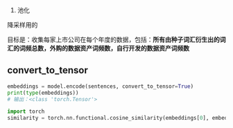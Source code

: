 
1. 池化

降采样用的


目标是：收集每家上市公司在每个年度的数据，包括：**所有由种子词汇衍生出的词汇的词频总数，外购的数据资产词频数，自行开发的数据资产词频数**


## convert_to_tensor

```python
embeddings = model.encode(sentences, convert_to_tensor=True)
print(type(embeddings))
# 输出：<class 'torch.Tensor'>
```


```python
import torch
similarity = torch.nn.functional.cosine_similarity(embeddings[0], embeddings[1], dim=0)

```